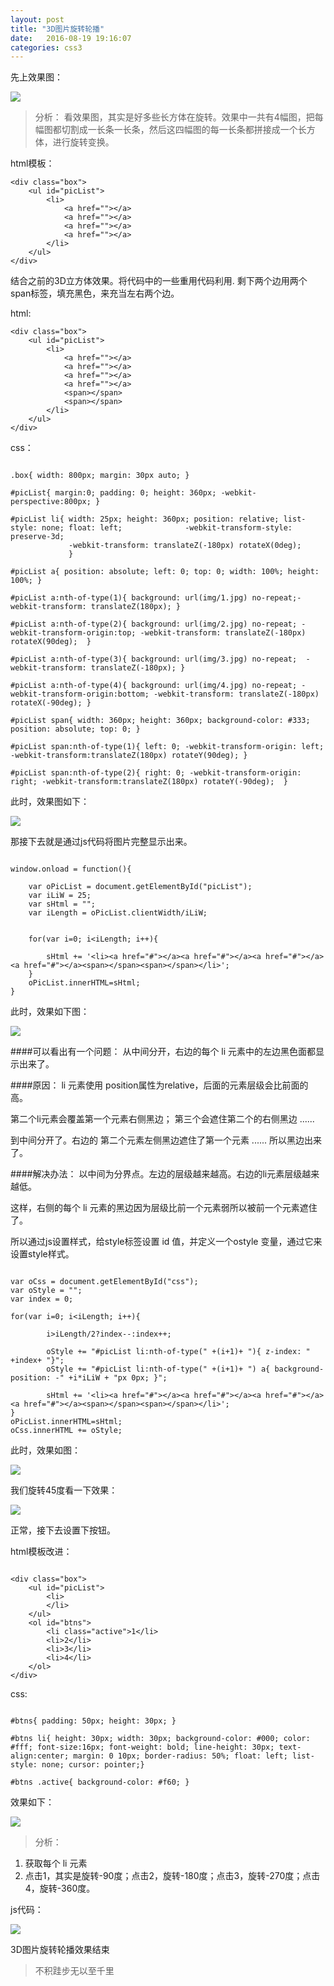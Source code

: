 ```yaml
---
layout: post
title: "3D图片旋转轮播"
date:   2016-08-19 19:16:07
categories: css3
---
```


先上效果图：

![](http://upload-images.jianshu.io/upload_images/2376873-a424f4e25b7cac62.gif?imageMogr2/auto-orient/strip)

>分析：
看效果图，其实是好多些长方体在旋转。效果中一共有4幅图，把每幅图都切割成一长条一长条，然后这四幅图的每一长条都拼接成一个长方体，进行旋转变换。

html模板：

```
<div class="box">
	<ul id="picList">
		<li>
			<a href=""></a>
			<a href=""></a>
			<a href=""></a>
			<a href=""></a>
		</li>
	</ul>
</div>

```

结合之前的3D立方体效果。将代码中的一些重用代码利用.
剩下两个边用两个span标签，填充黑色，来充当左右两个边。

html:

```
<div class="box">
	<ul id="picList">
		<li>
			<a href=""></a>
			<a href=""></a>
			<a href=""></a>
			<a href=""></a>
            <span></span>
            <span></span>
		</li>
	</ul>
</div>
```

css：

```

.box{ width: 800px; margin: 30px auto; }

#picList{ margin:0; padding: 0; height: 360px; -webkit-perspective:800px; }

#picList li{ width: 25px; height: 360px; position: relative; list-style: none; float: left;				 -webkit-transform-style: preserve-3d;
			 -webkit-transform: translateZ(-180px) rotateX(0deg);
			 }

#picList a{ position: absolute; left: 0; top: 0; width: 100%; height: 100%; }

#picList a:nth-of-type(1){ background: url(img/1.jpg) no-repeat;-webkit-transform: translateZ(180px); }

#picList a:nth-of-type(2){ background: url(img/2.jpg) no-repeat; -webkit-transform-origin:top; -webkit-transform: translateZ(-180px) rotateX(90deg);  }

#picList a:nth-of-type(3){ background: url(img/3.jpg) no-repeat;  -webkit-transform: translateZ(-180px); }

#picList a:nth-of-type(4){ background: url(img/4.jpg) no-repeat; -webkit-transform-origin:bottom; -webkit-transform: translateZ(-180px) rotateX(-90deg); }

#picList span{ width: 360px; height: 360px; background-color: #333; position: absolute; top: 0; }

#picList span:nth-of-type(1){ left: 0; -webkit-transform-origin: left; -webkit-transform:translateZ(180px) rotateY(90deg); }

#picList span:nth-of-type(2){ right: 0; -webkit-transform-origin: right; -webkit-transform:translateZ(180px) rotateY(-90deg);  }

```

此时，效果图如下：

![](http://upload-images.jianshu.io/upload_images/2376873-881e7281ad7aa8b5.png?imageMogr2/auto-orient/strip%7CimageView2/2/w/1240)

那接下去就是通过js代码将图片完整显示出来。

```

window.onload = function(){

	var oPicList = document.getElementById("picList");
	var iLiW = 25;
	var sHtml = "";
	var iLength = oPicList.clientWidth/iLiW;


	for(var i=0; i<iLength; i++){

		sHtml += '<li><a href="#"></a><a href="#"></a><a href="#"></a><a href="#"></a><span></span><span></span></li>';
	}
	oPicList.innerHTML=sHtml;
}
```

此时，效果如下图：

![](http://upload-images.jianshu.io/upload_images/2376873-f973af264a08d8db.png?imageMogr2/auto-orient/strip%7CimageView2/2/w/1240)

####可以看出有一个问题：
  从中间分开，右边的每个 li 元素中的左边黑色面都显示出来了。

####原因：
li 元素使用 position属性为relative，后面的元素层级会比前面的高。

第二个li元素会覆盖第一个元素右侧黑边； 第三个会遮住第二个的右侧黑边  ......

到中间分开了。右边的 第二个元素左侧黑边遮住了第一个元素 ......
所以黑边出来了。

####解决办法：
以中间为分界点。左边的层级越来越高。右边的li元素层级越来越低。

这样，右侧的每个 li  元素的黑边因为层级比前一个元素弱所以被前一个元素遮住了。

所以通过js设置样式，给style标签设置 id 值，并定义一个ostyle 变量，通过它来设置style样式。

```

var oCss = document.getElementById("css");
var oStyle = "";
var index = 0;

for(var i=0; i<iLength; i++){

		i>iLength/2?index--:index++;

		oStyle += "#picList li:nth-of-type(" +(i+1)+ "){ z-index: " +index+ "}";
		oStyle += "#picList li:nth-of-type(" +(i+1)+ ") a{ background-position: -" +i*iLiW + "px 0px; }";

		sHtml += '<li><a href="#"></a><a href="#"></a><a href="#"></a><a href="#"></a><span></span><span></span></li>';
}
oPicList.innerHTML=sHtml;
oCss.innerHTML += oStyle;

```


此时，效果如图：

![](http://upload-images.jianshu.io/upload_images/2376873-9fbc49efdbefebf8.png?imageMogr2/auto-orient/strip%7CimageView2/2/w/1240)

我们旋转45度看一下效果：

![](http://upload-images.jianshu.io/upload_images/2376873-6ccb4f2e7fac1aa3.png?imageMogr2/auto-orient/strip%7CimageView2/2/w/1240)

正常，接下去设置下按钮。

html模板改进：

```

<div class="box">
	<ul id="picList">
		<li>
		</li>
	</ul>
	<ol id="btns">
		<li class="active">1</li>
		<li>2</li>
		<li>3</li>
		<li>4</li>
	</ol>
</div>

```

css:

```

#btns{ padding: 50px; height: 30px; }

#btns li{ height: 30px; width: 30px; background-color: #000; color: #fff; font-size:16px; font-weight: bold; line-height: 30px; text-align:center; margin: 0 10px; border-radius: 50%; float: left; list-style: none; cursor: pointer;}

#btns .active{ background-color: #f60; }

```

效果如下：

![](http://upload-images.jianshu.io/upload_images/2376873-8ae74e222ce2352e.png?imageMogr2/auto-orient/strip%7CimageView2/2/w/1240)


>分析：
1.  获取每个 li 元素
2.  点击1，其实是旋转-90度；点击2，旋转-180度；点击3，旋转-270度；点击4，旋转-360度。

js代码：


![](http://upload-images.jianshu.io/upload_images/2376873-4f91d5abb25e6a2d.png?imageMogr2/auto-orient/strip%7CimageView2/2/w/1240)

3D图片旋转轮播效果结束



>不积跬步无以至千里
